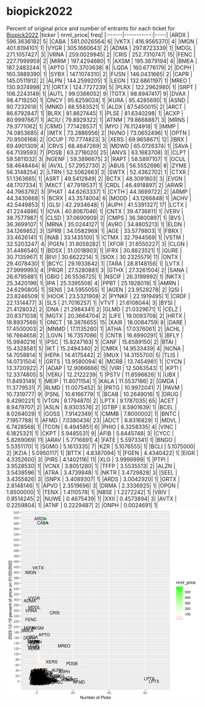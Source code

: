 # biopick2022
Percent of original price and number of entrants for each ticket for [Biopick2022](https://twitter.com/hashtag/Biopick2022)
|ticker |  nrml_price| freq|
|:------|-----------:|----:|
|ARDX   | 596.3636182|    5|
|CABA   | 581.0026564|    6|
|VKTX   | 416.9565370|    4|
|IMGN   | 401.8194101|    1|
|VYGR   | 305.1660643|    2|
|ADMA   | 297.8723339|    1|
|MDGL   | 271.1057427|    3|
|VRNA   | 259.0029945|    2|
|CRIS   | 252.7310747|   15|
|FENC   | 227.7999959|    2|
|MIRM   | 197.4294680|    1|
|AXSM   | 195.3679194|    4|
|BMEA   | 187.2483244|    1|
|APTO   | 170.3703638|    8|
|LQDA   | 160.6776179|    2|
|DCPH   | 160.3889390|    1|
|SYBX   | 147.1074310|    2|
|FUSN   | 146.0431665|    2|
|CAPR   | 145.0511912|    2|
|ALPN   | 144.2599205|    1|
|LEGN   | 132.6861197|    1|
|MREO   | 130.9374998|   21|
|ORTX   | 124.7727239|    5|
|PLRX   | 122.2962980|    1|
|SRPT   | 106.2243149|    1|
|AUTL   |  99.0366052|    9|
|TGTX   |  98.8947417|    9|
|DVAX   |  98.4719250|    1|
|ONCY   |  95.6259024|    1|
|KURA   |  95.4285690|    1|
|ASND   |  90.7232618|    1|
|MNKD   |  88.5583521|    1|
|ALDX   |  87.5450015|    2|
|ARCT   |  86.6792847|    1|
|BLRX   |  81.8627445|    1|
|PLSE   |  81.6340298|    1|
|ACXP   |  80.9997667|    1|
|ACIU   |  79.8929322|    1|
|ATNM   |  79.8668887|    3|
|MRNS   |  79.3771062|    1|
|CRMD   |  77.1428537|    1|
|MYO    |  76.1124918|    1|
|IMMP   |  74.0853685|    4|
|IMTX   |  73.2886956|    2|
|NVNO   |  73.0652496|    1|
|OPTN   |  70.9506168|    2|
|OCUP   |  70.7774823|    3|
|XERS   |  69.9658671|   12|
|IBRX   |  69.4901309|    4|
|CRVS   |  68.4647269|    3|
|MDWD   |  65.0726374|    1|
|SAVA   |  64.7139593|    7|
|PDSB   |  63.2716020|   25|
|ANVS   |  63.1683708|    3|
|CLPT   |  59.5811032|    3|
|NGENF  |  59.3896675|    2|
|RAPT   |  58.5897107|    1|
|OCUL   |  58.4648484|    8|
|AVXL   |  57.2952730|    2|
|ABUS   |  56.5552696|    8|
|ZYME   |  56.3148254|    2|
|LTRN   |  52.5062663|    3|
|SWTX   |  52.4362702|    1|
|CTXR   |  51.1363665|    1|
|ASRT   |  49.5412849|    2|
|BCTX   |  48.3091803|    3|
|EVGN   |  48.1707334|    1|
|MXCT   |  47.7919537|    1|
|CRDL   |  46.4918897|    2|
|ARWR   |  44.7963792|    3|
|PHAT   |  44.6263337|    1|
|CYTH   |  44.3699722|    2|
|ARMP   |  44.3430668|    1|
|BCRX   |  43.3574004|    6|
|MODD   |  43.1266848|    1|
|ACHV   |  42.5449853|    1|
|GLSI   |  42.2934648|    1|
|AUPH   |  41.5391327|   17|
|LCTX   |  41.2244886|    1|
|IOVA   |  40.8067046|    1|
|CNTX   |  39.4736811|    1|
|VERV   |  38.7577987|    1|
|CLSD   |  37.0690909|    2|
|CMPS   |  36.3800897|    1|
|BVS    |  36.3699107|    1|
|MRNA   |  35.0244127|    1|
|AVRO   |  34.8805213|    1|
|ELDN   |  34.1269852|    3|
|SPRB   |  34.0582969|    1|
|AGE    |  33.5779803|    1|
|FBRX   |  33.4626141|    1|
|INAB   |  33.1435100|    1|
|CTMX   |  32.7944569|    1|
|VSTM   |  32.5203247|    4|
|PGEN   |  31.8059282|    1|
|XFOR   |  31.6550227|    3|
|CLGN   |  31.4486540|    1|
|BDSX   |  31.0018903|    1|
|IFRX   |  30.8823521|    1|
|QURE   |  30.7135967|    1|
|BIVI   |  30.6622214|    1|
|SIOX   |  30.2325579|   11|
|ONTX   |  29.4078430|    1|
|BCYC   |  29.1933642|    1|
|TARA   |  28.8148156|    1|
|LVTX   |  27.9999993|    4|
|PRQR   |  27.5280881|    3|
|GTHX   |  27.3261504|    2|
|SANA   |  26.6795881|    1|
|GBIO   |  26.5536725|    1|
|NSCIF  |  26.3199992|    1|
|NKTX   |  25.3420196|    1|
|IPA    |  25.3395508|    4|
|PPBT   |  25.1928019|    1|
|AMRN   |  24.6290805|    1|
|SENS   |  24.5955055|    1|
|AGEN   |  23.9528278|    2|
|QSI    |  23.8246509|    1|
|HOOK   |  23.5321908|    2|
|PYNKF  |  22.1919495|    1|
|CRDF   |  22.1314477|    3|
|SLS    |  21.7016257|    1|
|VTVT   |  21.6108044|    3|
|BYSI   |  21.4128032|    2|
|DNA    |  21.2984341|    2|
|GLMD   |  21.0329671|    1|
|CELZ   |  20.8371038|    1|
|MGTX   |  20.3664704|    2|
|LIFE   |  19.0093708|    2|
|HRTX   |  18.8937569|    1|
|ONCT   |  18.3876655|   15|
|XAIR   |  18.0084759|    8|
|DARE   |  17.4500003|    2|
|MNMD   |  17.1135260|    1|
|ATHA   |  17.0376061|    2|
|ACHL   |  16.7664658|    2|
|LGVN   |  16.7357086|    1|
|CNTB   |  16.6990291|    1|
|BFLY   |  15.9940216|    1|
|IPSC   |  15.8247163|    1|
|CANF   |  15.6589150|    2|
|BTAI   |  15.4328581|    5|
|IKT    |  15.2494340|    2|
|CMRX   |  14.9533439|    4|
|NCNA   |  14.7058814|    1|
|HEPA   |  14.4175442|    2|
|IMUX   |  14.3155700|    5|
|TLIS   |  14.0731504|    1|
|GRTS   |  13.9580094|    8|
|MCRB   |  13.7454981|    1|
|CYCN   |  13.3720922|    7|
|ADAP   |  12.9066666|   15|
|VIRI   |  12.5063543|    1|
|KPTI   |  12.3374805|    5|
|VERU   |  12.2122239|    1|
|PSTV   |  11.8596826|    1|
|UBX    |  11.8493149|    1|
|MEIP   |  11.8071154|    1|
|KALA   |  11.5537186|    2|
|GMDA   |  11.3779531|    7|
|RLMD   |  11.0075452|    3|
|PRTG   |  10.9972041|    7|
|PAVM   |  10.7319777|    9|
|PSNL   |  10.6166779|    1|
|BCAB   |  10.2649016|    1|
|DRUG   |   9.4290221|    1|
|VTGN   |   9.1794870|    2|
|LPTX   |   9.1787035|   65|
|ACET   |   8.9479707|    2|
|ASLN   |   8.9303576|    2|
|GTBP   |   8.5901639|    1|
|BCEL   |   8.0264029|    1|
|GOSS   |   7.9142349|    1|
|CMMB   |   7.8000002|    1|
|BNTC   |   7.1957788|    1|
|AFMD   |   7.0380436|   23|
|ADCT   |   6.8316829|    1|
|MDVL   |   6.7428568|    1|
|TCON   |   6.4945851|    6|
|PHIO   |   6.3258335|    4|
|VINC   |   6.1825321|    1|
|CKPT   |   5.9485531|    9|
|AFIB   |   5.8445748|    3|
|CYCC   |   5.8269069|   11|
|ARAV   |   5.7716891|    4|
|FATE   |   5.5973341|    1|
|BNGO   |   5.5351170|    1|
|SGMO   |   5.1613335|    7|
|KZR    |   5.1076555|    1|
|BCLI   |   5.1075000|    2|
|KZIA   |   5.0950117|    1|
|BTTX   |   4.8387094|    1|
|FGEN   |   4.4340422|    1|
|EIGR   |   4.3352600|    3|
|PIRS   |   4.1402116|   11|
|XLO    |   3.9999999|    1|
|PTPI   |   3.9528530|    1|
|VCNX   |   3.8051280|    1|
|TFFP   |   3.5535513|    2|
|ALZN   |   3.5438596|    1|
|ATRA   |   3.4739848|    1|
|NKTR   |   3.4729828|    3|
|SEEL   |   3.4355826|    3|
|SNPX   |   3.4089307|    1|
|ARDS   |   3.0042920|    1|
|GRTX   |   2.8148146|    1|
|APVO   |   2.3519696|    3|
|DRMA   |   2.3336925|    1|
|OPGN   |   1.8500000|    1|
|TENX   |   1.4110578|    1|
|NBSE   |   1.2272242|    1|
|VBIV   |   0.8514245|    2|
|NUWE   |   0.4675439|    1|
|XXII   |   0.4573894|    3|
|AVTX   |   0.2259804|    1|
|ATNF   |   0.2229487|    2|
|ONPH   |   0.0024691|    1|
![retvspicks](biopicks.png?raw=true)
